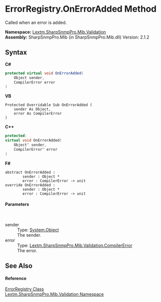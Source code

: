 # ErrorRegistry.OnErrorAdded Method 
 

Called when an error is added.

**Namespace:**&nbsp;<a href="N_Lextm_SharpSnmpPro_Mib_Validation">Lextm.SharpSnmpPro.Mib.Validation</a><br />**Assembly:**&nbsp;SharpSnmpPro.Mib (in SharpSnmpPro.Mib.dll) Version: 2.1.2

## Syntax

**C#**<br />
``` C#
protected virtual void OnErrorAdded(
	Object sender,
	CompilerError error
)
```

**VB**<br />
``` VB
Protected Overridable Sub OnErrorAdded ( 
	sender As Object,
	error As CompilerError
)
```

**C++**<br />
``` C++
protected:
virtual void OnErrorAdded(
	Object^ sender, 
	CompilerError^ error
)
```

**F#**<br />
``` F#
abstract OnErrorAdded : 
        sender : Object * 
        error : CompilerError -> unit 
override OnErrorAdded : 
        sender : Object * 
        error : CompilerError -> unit 
```


#### Parameters
&nbsp;<dl><dt>sender</dt><dd>Type: <a href="https://docs.microsoft.com/dotnet/api/system.object" target="_blank" rel="noopener noreferrer">System.Object</a><br />The sender.</dd><dt>error</dt><dd>Type: <a href="T_Lextm_SharpSnmpPro_Mib_Validation_CompilerError">Lextm.SharpSnmpPro.Mib.Validation.CompilerError</a><br />The error.</dd></dl>

## See Also


#### Reference
<a href="T_Lextm_SharpSnmpPro_Mib_Validation_ErrorRegistry">ErrorRegistry Class</a><br /><a href="N_Lextm_SharpSnmpPro_Mib_Validation">Lextm.SharpSnmpPro.Mib.Validation Namespace</a><br />